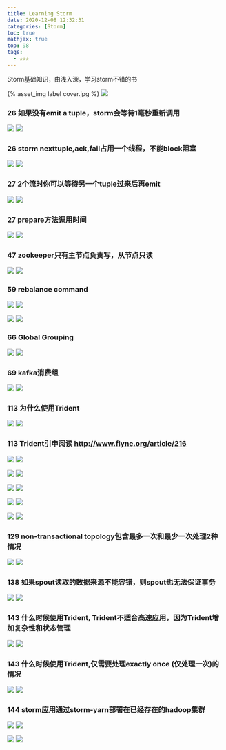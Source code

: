 ```yaml
---
title: Learning Storm
date: 2020-12-08 12:32:31
categories: [Storm]
toc: true
mathjax: true
top: 98
tags:
  - ✰✰✰
---
```


Storm基础知识，由浅入深，学习storm不错的书

{% asset_img label cover.jpg %}
![](Learning-Storm/cover.jpg)

<!-- more -->

### 26 如果没有emit a tuple，storm会等待1毫秒重新调用

![](/images/Learning-Storm/2.jpg)
![](Learning-Storm/2.jpg)

### 26 storm nexttuple,ack,fail占用一个线程，不能block阻塞

![](/images/Learning-Storm/1.jpg)
![](Learning-Storm/1.jpg)

### 27 2个流时你可以等待另一个tuple过来后再emit

![](/images/Learning-Storm/3.jpg)
![](Learning-Storm/3.jpg)

### 27 prepare方法调用时间

![](/images/Learning-Storm/4.jpg)
![](Learning-Storm/4.jpg)

### 47 zookeeper只有主节点负责写，从节点只读

![](/images/Learning-Storm/5.jpg)
![](Learning-Storm/5.jpg)

### 59 rebalance command

![](/images/Learning-Storm/6.jpg)
![](Learning-Storm/6.jpg)

![](/images/Learning-Storm/7.jpg)
![](Learning-Storm/7.jpg)

### 66 Global Grouping

![](/images/Learning-Storm/8.jpg)
![](Learning-Storm/8.jpg)

### 69 kafka消费组

![](/images/Learning-Storm/9.jpg)
![](Learning-Storm/9.jpg)

### 113 为什么使用Trident

![](/images/Learning-Storm/15.jpg)
![](Learning-Storm/15.jpg)

### 113 Trident引申阅读 http://www.flyne.org/article/216 

![](/images/Learning-Storm/10.jpg)
![](Learning-Storm/10.jpg)

![](/images/Learning-Storm/11.jpg)
![](Learning-Storm/11.jpg)

![](/images/Learning-Storm/12.jpg)
![](Learning-Storm/12.jpg)

![](/images/Learning-Storm/13.jpg)
![](Learning-Storm/13.jpg)

![](/images/Learning-Storm/14.jpg)
![](Learning-Storm/14.jpg)



### 129 non-transactional topology包含最多一次和最少一次处理2种情况

![](/images/Learning-Storm/16.jpg)
![](Learning-Storm/16.jpg)

### 138 如果spout读取的数据来源不能容错，则spout也无法保证事务

![](/images/Learning-Storm/17.jpg)
![](Learning-Storm/17.jpg)

### 143 什么时候使用Trident, Trident不适合高速应用，因为Trident增加复杂性和状态管理

![](/images/Learning-Storm/18.jpg)
![](Learning-Storm/18.jpg)

### 143 什么时候使用Trident,仅需要处理exactly once (仅处理一次)的情况

![](/images/Learning-Storm/19.jpg)
![](Learning-Storm/19.jpg)

### 144 storm应用通过storm-yarn部署在已经存在的hadoop集群

![](/images/Learning-Storm/20.jpg)
![](Learning-Storm/20.jpg)

![](/images/Learning-Storm/21.jpg)
![](Learning-Storm/21.jpg)

